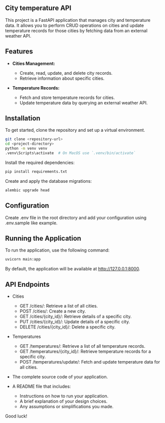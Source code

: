 ## City temperature API

This project is a FastAPI application that manages city and temperature data. It allows you to perform CRUD operations on cities and update temperature records for those cities by fetching data from an external weather API.

## Features

- **Cities Management:**
  - Create, read, update, and delete city records.
  - Retrieve information about specific cities.

- **Temperature Records:**
  - Fetch and store temperature records for cities.
  - Update temperature data by querying an external weather API.

## Installation

To get started, clone the repository and set up a virtual environment.

```bash
git clone <repository-url>
cd <project-directory>
python -m venv venv
.venv\Scripts\activate  # On MacOS use `.venv/bin/activate`
```
Install the required dependencies:
```bash
pip install requirements.txt
```
Create and apply the database migrations:
```bash
alembic upgrade head
```

## Configuration

Create .env file in the root directory and add your configuration using .env.sample like example.

## Running the Application

To run the application, use the following command:

```bash
uvicorn main:app
```

By default, the application will be available at http://127.0.0.1:8000.

## API Endpoints

- Cities
  - GET /cities/: Retrieve a list of all cities.
  - POST /cities/: Create a new city.
  - GET /cities/{city_id}/: Retrieve details of a specific city.
  - PUT /cities/{city_id}/: Update details of a specific city.
  - DELETE /cities/{city_id}/: Delete a specific city.

- Temperatures
  - GET /temperatures/: Retrieve a list of all temperature records.
  - GET /temperatures/{city_id}/: Retrieve temperature records for a specific city.
  - POST /temperatures/update/: Fetch and update temperature data for all cities.



- The complete source code of your application.
- A README file that includes:
    - Instructions on how to run your application.
    - A brief explanation of your design choices.
    - Any assumptions or simplifications you made.

Good luck!
